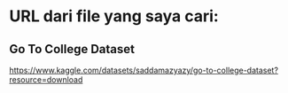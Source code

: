 # URL dari file yang saya cari:
## Go To College Dataset
https://www.kaggle.com/datasets/saddamazyazy/go-to-college-dataset?resource=download 
